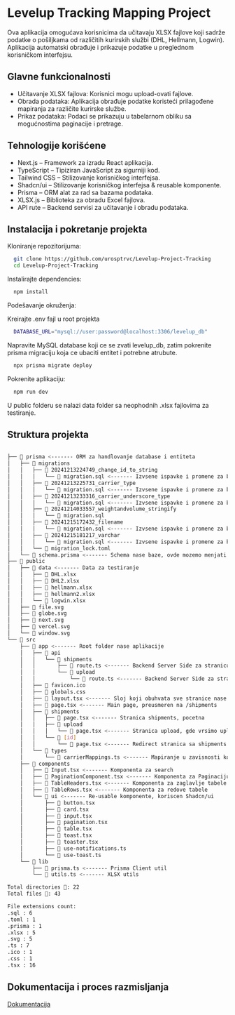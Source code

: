 
# Levelup Tracking Mapping Project

Ova aplikacija omogućava korisnicima da učitavaju XLSX fajlove koji sadrže podatke o pošiljkama od različitih kurirskih službi (DHL, Hellmann, Logwin). Aplikacija automatski obrađuje i prikazuje podatke u preglednom korisničkom interfejsu.


## Glavne funkcionalnosti

- Učitavanje XLSX fajlova: Korisnici mogu upload-ovati fajlove.
- Obrada podataka: Aplikacija obrađuje podatke koristeći prilagođene mapiranja za različite kurirske službe.
- Prikaz podataka: Podaci se prikazuju u tabelarnom obliku sa mogućnostima paginacije i pretrage.

## Tehnologije korišćene

 - Next.js – Framework za izradu React aplikacija.
 - TypeScript – Tipiziran JavaScript za sigurniji kod.
 - Tailwind CSS – Stilizovanje korisničkog interfejsa.
 - Shadcn/ui – Stilizovanje korisničkog interfejsa & reusable komponente.
 - Prisma – ORM alat za rad sa bazama podataka.
 - XLSX.js – Biblioteka za obradu Excel fajlova.
 - API rute – Backend servisi za učitavanje i obradu podataka.


## Instalacija i pokretanje projekta

Kloniranje repozitorijuma:

```bash
  git clone https://github.com/urosptrvc/Levelup-Project-Tracking
  cd Levelup-Project-Tracking
```

Instalirajte dependencies:

```bash
  npm install
```

Podešavanje okruženja:

Kreirajte .env fajl u root projekta

```bash
  DATABASE_URL="mysql://user:password@localhost:3306/levelup_db"
```

Napravite MySQL database koji ce se zvati levelup_db, zatim pokrenite prisma migraciju koja ce ubaciti entitet i  potrebne atrubute.

```bash
  npx prisma migrate deploy
```

Pokrenite aplikaciju:

```bash
  npm run dev
```
U public folderu se nalazi data folder sa neophodnih .xlsx fajlovima za testiranje.
## Struktura projekta
```bash

├── 📂 prisma <------- ORM za handlovanje database i entiteta
│   ├── 📂 migrations
│   │   ├── 📂 20241213224749_change_id_to_string
│   │   │   └── 📄 migration.sql <------- Izvsene ispavke i promene za bazu
│   │   ├── 📂 20241213225731_carrier_type
│   │   │   └── 📄 migration.sql <------- Izvsene ispavke i promene za bazu
│   │   ├── 📂 20241213233316_carrier_underscore_type
│   │   │   └── 📄 migration.sql <------- Izvsene ispavke i promene za bazu
│   │   ├── 📂 20241214033557_weightandvolume_stringify
│   │   │   └── 📄 migration.sql
│   │   ├── 📂 20241215172432_filename
│   │   │   └── 📄 migration.sql <------- Izvsene ispavke i promene za bazu
│   │   ├── 📂 20241215181217_varchar
│   │   │   └── 📄 migration.sql <------- Izvsene ispavke i promene za bazu
│   │   └── 📄 migration_lock.toml
│   └── 📄 schema.prisma <------- Schema nase baze, ovde mozemo menjati samu bazu
├── 📂 public
│   ├── 📂 data <------- Data za testiranje
│   │   ├── 📄 DHL.xlsx
│   │   ├── 📄 DHL2.xlsx
│   │   ├── 📄 hellmann.xlsx
│   │   ├── 📄 hellmann2.xlsx
│   │   └── 📄 logwin.xlsx
│   ├── 📄 file.svg
│   ├── 📄 globe.svg
│   ├── 📄 next.svg
│   ├── 📄 vercel.svg
│   └── 📄 window.svg
└── 📂 src
    ├── 📂 app <------- Root folder nase aplikacije
    │   ├── 📂 api
    │   │   └── 📂 shipments
    │   │       ├── 📄 route.ts <------- Backend Server Side za stranicu shipments
    │   │       └── 📂 upload
    │   │           └── 📄 route.ts <------- Backend Server Side za stranicu upload
    │   ├── 📄 favicon.ico
    │   ├── 📄 globals.css
    │   ├── 📄 layout.tsx <------- Sloj koji obuhvata sve stranice nase aplikacije
    │   ├── 📄 page.tsx <------- Main page, preusmeren na /shipments
    │   ├── 📂 shipments
    │   │   ├── 📄 page.tsx <------- Stranica shipments, pocetna
    │   │   ├── 📂 upload
    │   │   │   └── 📄 page.tsx <------- Stranica upload, gde vrsimo upload 
    │   │   └── 📂 [id]
    │   │       └── 📄 page.tsx <------- Redirect stranica sa shipments
    │   └── 📂 types
    │       └── 📄 carrierMappings.ts <------- Mapiranje u zavisnosti koji je carrier
    ├── 📂 components 
    │   ├── 📄 Input.tsx <------- Komponenta za search
    │   ├── 📄 PaginationComponent.tsx <------- Komponenta za Paginaciju
    │   ├── 📄 TableHeaders.tsx <------- Komponenta za zaglavlje tabele
    │   ├── 📄 TableRows.tsx <------- Komponenta za redove tabele
    │   └── 📂 ui <------- Re-usable komponente, koriscen Shadcn/ui
    │       ├── 📄 button.tsx
    │       ├── 📄 card.tsx
    │       ├── 📄 input.tsx
    │       ├── 📄 pagination.tsx
    │       ├── 📄 table.tsx
    │       ├── 📄 toast.tsx
    │       ├── 📄 toaster.tsx
    │       ├── 📄 use-notifications.ts
    │       └── 📄 use-toast.ts
    └── 📂 lib
        ├── 📄 prisma.ts <------- Prisma Client util
        └── 📄 utils.ts <------- XLSX utils

Total directories 📂: 22
Total files 📄: 43

File extensions count:
.sql : 6
.toml : 1
.prisma : 1
.xlsx : 5
.svg : 5
.ts : 7
.ico : 1
.css : 1
.tsx : 16
```

## Dokumentacija i proces razmisljanja

[Dokumentacija](https://github.com/urosptrvc/Levelup-Project-Tracking/blob/master/Dokumentacija.pdf)

